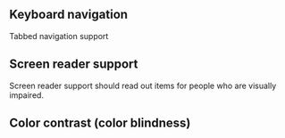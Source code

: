 
## Keyboard navigation

Tabbed navigation support

## Screen reader support

Screen reader support should read out items for people who are visually impaired.

## Color contrast (color blindness)